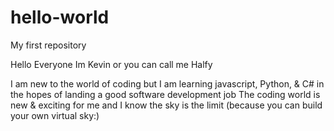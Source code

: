 # hello-world
My first repository 

Hello Everyone Im Kevin or you can call me Halfy

I am new to the world of coding but I am learning javascript, Python, & C# in the hopes of landing a good software development job
The coding world is new & exciting for me and I know the sky is the limit (because you can build your own virtual sky:)
